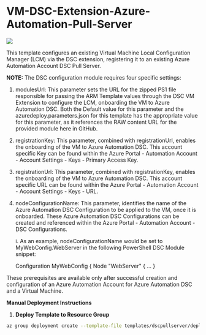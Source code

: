 # VM-DSC-Extension-Azure-Automation-Pull-Server

<a href="https://portal.azure.com/#create/Microsoft.Template/uri/https%3A%2F%2Fraw.githubusercontent.com%2FAzure%2Fdanielscholl%2Fmaster%2Fazure-automation-arm%2Ftemplates%2Fdscpullserver%2Fazuredeploy.json" target="_blank">
    <img src="http://azuredeploy.net/deploybutton.png"/>
</a>


This template configures an existing Virtual Machine Local Configuration Manager (LCM) via the DSC extension, registering it to an existing Azure Automation Account DSC Pull Server.

<b>NOTE:</b> The DSC configuration module requires four specific settings:

1. modulesUrl: This parameter sets the URL for the zipped PS1 file responsible for passing the ARM Template values through the DSC VM Extension to configure the LCM, onboarding the VM to Azure Automation DSC. Both the Default value for this parameter and the azuredeploy.parameters.json for this template has the appropriate value for this parameter, as it references the RAW content URL for the provided module here in GitHub.

2. registrationKey: This parameter, combined with registrationUrl, enables the onboarding of the VM to Azure Automation DSC. This account specific Key can be found within the Azure Portal - Automation Account - Account Settings - Keys - Primary Access Key.

3. registrationUrl: This parameter, combined with registrationKey, enables the onboarding of the VM to Azure Automation DSC. This account specific URL can be found within the Azure Portal - Automation Account - Account Settings - Keys - URL.

4. nodeConfigurationName: This parameter, identifies the name of the Azure Automation DSC Configuration to be applied to the VM, once it is onboarded. These Azure Automation DSC Configurations can be created and referenced within the Azure Portal - Automation Account - DSC Configurations.

   i. As an example, nodeConfigurationName would be set to MyWebConfig.WebServer in the following PowerShell DSC Module snippet:

      Configuration MyWebConfig {
           Node "WebServer" {
		   ...
           }

These prerequisites are available only after successful creation and configuration of an Azure Automation Account for Azure Automation DSC and a Virtual Machine.

__Manual Deployment Instructions__

1. __Deploy Template to Resource Group__

```bash
az group deployment create --template-file templates/dscpullserver/deployAzure.json --parameters templates/dscpullserver/deployAzure.params.json --resource-group automate-simpleIaaS
```


